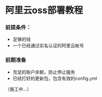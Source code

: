 # 阿里云oss部署教程
### 前提条件：
- 足够的钱
- 一个已经通过实名认证的阿里云帐号
### 前期准备
- 充足的账户余额，防止停止服务
- 已经打好的更新包，包含有效的config.yml

（施工中...）